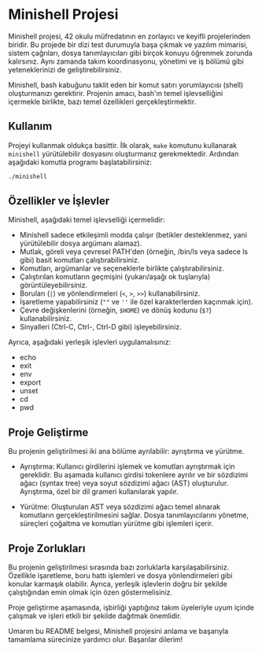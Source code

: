 # Minishell Projesi

Minishell projesi, 42 okulu müfredatının en zorlayıcı ve keyifli projelerinden biridir. Bu projede bir dizi test durumuyla başa çıkmak ve yazılım mimarisi, sistem çağrıları, dosya tanımlayıcıları gibi birçok konuyu öğrenmek zorunda kalırsınız. Aynı zamanda takım koordinasyonu, yönetimi ve iş bölümü gibi yeteneklerinizi de geliştirebilirsiniz.

Minishell, bash kabuğunu taklit eden bir komut satırı yorumlayıcısı (shell) oluşturmanızı gerektirir. Projenin amacı, bash'ın temel işlevselliğini içermekle birlikte, bazı temel özellikleri gerçekleştirmektir.

## Kullanım

Projeyi kullanmak oldukça basittir. İlk olarak, `make` komutunu kullanarak `minishell` yürütülebilir dosyasını oluşturmanız gerekmektedir. Ardından aşağıdaki komutla programı başlatabilirsiniz:

```bash
./minishell
```

## Özellikler ve İşlevler

Minishell, aşağıdaki temel işlevselliği içermelidir:

- Minishell sadece etkileşimli modda çalışır (betikler desteklenmez, yani yürütülebilir dosya argümanı alamaz).
- Mutlak, göreli veya çevresel PATH'den (örneğin, /bin/ls veya sadece ls gibi) basit komutları çalıştırabilirsiniz.
- Komutları, argümanlar ve seçeneklerle birlikte çalıştırabilirsiniz.
- Çalıştırılan komutların geçmişini (yukarı/aşağı ok tuşlarıyla) görüntüleyebilirsiniz.
- Boruları (`|`) ve yönlendirmeleri (`<`, `>`, `>>`) kullanabilirsiniz.
- İşaretleme yapabilirsiniz (`""` ve `''` ile özel karakterlerden kaçınmak için).
- Çevre değişkenlerini (örneğin, `$HOME`) ve dönüş kodunu (`$?`) kullanabilirsiniz.
- Sinyalleri (Ctrl-C, Ctrl-\, Ctrl-D gibi) işleyebilirsiniz.

Ayrıca, aşağıdaki yerleşik işlevleri uygulamalısınız:

- echo
- exit
- env
- export
- unset
- cd
- pwd

## Proje Geliştirme

Bu projenin geliştirilmesi iki ana bölüme ayrılabilir: ayrıştırma ve yürütme.

- Ayrıştırma: Kullanıcı girdilerini işlemek ve komutları ayrıştırmak için gereklidir. Bu aşamada kullanıcı girdisi tokenlere ayrılır ve bir sözdizimi ağacı (syntax tree) veya soyut sözdizimi ağacı (AST) oluşturulur. Ayrıştırma, özel bir dil grameri kullanılarak yapılır.

- Yürütme: Oluşturulan AST veya sözdizimi ağacı temel alınarak komutların gerçekleştirilmesini sağlar. Dosya tanımlayıcılarını yönetme, süreçleri çoğaltma ve komutları yürütme gibi işlemleri içerir.

## Proje Zorlukları

Bu projenin geliştirilmesi sırasında bazı zorluklarla karşılaşabilirsiniz. Özellikle işaretleme, boru hattı işlemleri ve dosya yönlendirmeleri gibi konular karmaşık olabilir. Ayrıca, yerleşik işlevlerin doğru bir şekilde çalıştığından emin olmak için özen göstermelisiniz.

Proje geliştirme aşamasında, işbirliği yaptığınız takım üyeleriyle uyum içinde çalışmak ve işleri etkili bir şekilde dağıtmak önemlidir.

Umarım bu README belgesi, Minishell projesini anlama ve başarıyla tamamlama sürecinize yardımcı olur. Başarılar dilerim!

